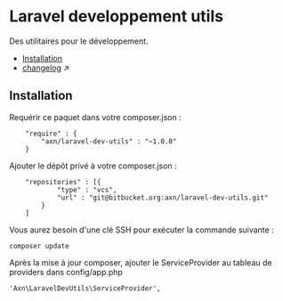 # Laravel developpement utils

Des utilitaires pour le développement.

* [Installation](#markdown-header-installation)
* [changelog](changelog.md) :arrow_upper_right:


## Installation

Requérir ce paquet dans votre composer.json :

```
    "require" : {
        "axn/laravel-dev-utils" : "~1.0.0"
    }
```

Ajouter le dépôt privé à votre composer.json :

```
    "repositories" : [{
            "type" : "vcs",
            "url" : "git@bitbucket.org:axn/laravel-dev-utils.git"
        }
    ]
```

Vous aurez besoin d'une clé SSH pour exécuter la commande suivante :

```
composer update
```

Après la mise à jour composer, ajouter le ServiceProvider au tableau de providers dans config/app.php

```
'Axn\LaravelDevUtils\ServiceProvider',
```

